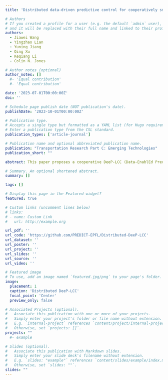 ```yaml
---
title: 'Distributed data-driven predictive control for cooperatively smoothing mixed traffic flow'

# Authors
# If you created a profile for a user (e.g. the default `admin` user), write the username (folder name) here
# and it will be replaced with their full name and linked to their profile.
authors:
  - Jiawei Wang
  - Yingzhao Lian
  - Yuning Jiang
  - Qing Xu
  - Keqiang Li
  - Colin N. Jones

# Author notes (optional)
author_notes: []
  #- 'Equal contribution'
  #- 'Equal contribution'

date: '2023-07-01T00:00:00Z'
doi: ''

# Schedule page publish date (NOT publication's date).
publishDate: '2023-10-01T00:00:00Z'

# Publication type.
# Accepts a single type but formatted as a YAML list (for Hugo requirements).
# Enter a publication type from the CSL standard.
publication_types: ['article-journal']

# Publication name and optional abbreviated publication name.
publication: "Transportation Research Part C: Emerging Technologies"
publication_short: ""

abstract: This paper proposes a cooperative DeeP-LCC (Data-EnablEd Predictive Leading Cruise Control) formulation and its distributed implementation algorithm. In cooperative DeeP-LCC, the traffic system is naturally partitioned into multiple subsystems with one single CAV, which collects local trajectory data for subsystem behavior predictions based on the Willems’ fundamental lemma. Meanwhile, the cross-subsystem interaction is formulated as a coupling constraint. Then, we employ the Alternating Direction Method of Multipliers (ADMM) to design the distributed DeeP-LCC algorithm. This algorithm achieves both computation and communication efficiency, as well as trajectory data privacy, through parallel calculation. Our simulations on different traffic scales verify the real-time wave-dampening potential of distributed DeeP-LCC, which can reduce fuel consumption by over 31.84% in a large-scale traffic system of 100 vehicles with only 5%–20% CAVs.

# Summary. An optional shortened abstract.
summary: []

tags: []

# Display this page in the Featured widget?
featured: true

# Custom links (uncomment lines below)
# links:
# - name: Custom Link
#   url: http://example.org

url_pdf: ''
url_code: 'https://github.com/PREDICT-EPFL/Distributed-DeeP-LCC'
url_dataset: ''
url_poster: ''
url_project: ''
url_slides: ''
url_source: ''
url_video: ''

# Featured image
# To use, add an image named `featured.jpg/png` to your page's folder.
image:
  placement: 1
  caption: 'Distributed DeeP-LCC'
  focal_point: 'Center'
  preview_only: false

# Associated Projects (optional).
#   Associate this publication with one or more of your projects.
#   Simply enter your project's folder or file name without extension.
#   E.g. `internal-project` references `content/project/internal-project/index.md`.
#   Otherwise, set `projects: []`.
projects: ""
  #- example

# Slides (optional).
#   Associate this publication with Markdown slides.
#   Simply enter your slide deck's filename without extension.
#   E.g. `slides: "example"` references `content/slides/example/index.md`.
#   Otherwise, set `slides: ""`.
slides: ""
---
```



